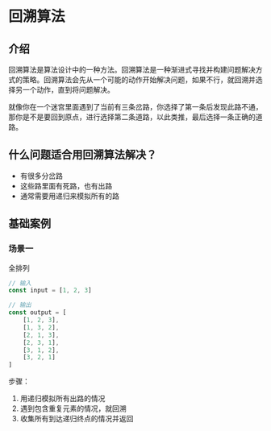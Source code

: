 <script setup>
import { loginRead } from '@/utils/login-read'

loginRead('j30024')
</script>

# <AppCode code="76" /> 回溯算法

<ClientOnly><AppRead code="j30024" /></ClientOnly>

## 介绍

回溯算法是算法设计中的一种方法。回溯算法是一种渐进式寻找并构建问题解决方式的策略。回溯算法会先从一个可能的动作开始解决问题，如果不行，就回溯并选择另一个动作，直到将问题解决。

就像你在一个迷宫里面遇到了当前有三条岔路，你选择了第一条后发现此路不通，那你是不是要回到原点，进行选择第二条道路，以此类推，最后选择一条正确的道路。

## 什么问题适合用回溯算法解决？

-   有很多分岔路
-   这些路里面有死路，也有出路
-   通常需要用递归来模拟所有的路

## 基础案例

### 场景一

全排列

```javascript
// 输入
const input = [1, 2, 3]

// 输出
const output = [
    [1, 2, 3],
    [1, 3, 2],
    [2, 1, 3],
    [2, 3, 1],
    [3, 1, 2],
    [3, 2, 1]
]
```

步骤：

1. 用递归模拟所有出路的情况
2. 遇到包含重复元素的情况，就回溯
3. 收集所有到达递归终点的情况并返回

<AppComment />